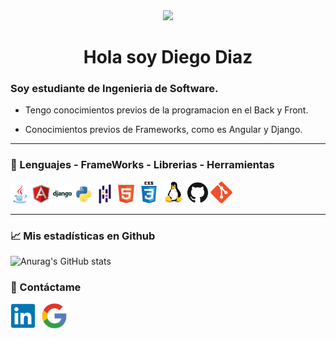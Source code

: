 <div align="center">
  <img src="https://media.giphy.com/media/qgQUggAC3Pfv687qPC/giphy.gif" width="235">
  <h1>Hola soy Diego Diaz</h1>
</div>

### Soy estudiante de Ingenieria de Software.

- Tengo conocimientos previos de la programacion en el Back y Front.

- Conocimientos previos de Frameworks, como es Angular y Django.
   
---

### 🔨 Lenguajes - FrameWorks - Librerias - Herramientas
<div>
  <img src="https://github.com/devicons/devicon/blob/master/icons/java/java-original.svg" title="HTML5" alt="HTML" width="30" height="30">
  <img src="https://github.com/devicons/devicon/blob/master/icons/angularjs/angularjs-original.svg" title="HTML5" alt="HTML" width="30" height="30">
  <img src="https://github.com/devicons/devicon/blob/master/icons/django/django-plain-wordmark.svg" title="HTML5" alt="HTML" width="30" height="30">
  <img src="https://github.com/devicons/devicon/blob/master/icons/python/python-original.svg" title="HTML5" alt="HTML" width="30" height="30">
  <img src="https://github.com/devicons/devicon/blob/master/icons/pandas/pandas-original.svg" title="HTML5" alt="HTML" width="30" height="30">
  <img src="https://github.com/devicons/devicon/blob/master/icons/html5/html5-original.svg" title="HTML5" alt="HTML" width="30" height="30">
  <img src="https://github.com/devicons/devicon/blob/master/icons/css3/css3-original-wordmark.svg" title="HTML5" alt="HTML" width="35" height="35">
  <img src="https://github.com/devicons/devicon/blob/master/icons/linux/linux-original.svg" title="HTML5" alt="HTML" width="35" height="35">
  <img src="https://github.com/devicons/devicon/blob/master/icons/github/github-original.svg" title="HTML5" alt="HTML" width="35" height="35">
  <img src="https://github.com/devicons/devicon/blob/master/icons/git/git-original.svg" title="HTML5" alt="HTML" width="35" height="35">
</div>
   
---
   
### 📈 Mis estadísticas en Github
  
  ![Anurag's GitHub stats](https://github-readme-stats.vercel.app/api?username=DiegoDiaz2003&show_icons=true&theme=radical)

  
### 📱 Contáctame

<div style="display: flex; align-items: center;">
  <a href="https://www.linkedin.com/in/diego-díaz-8257a5213/" target="_blank" style="margin-right: 10px;">
    <img src="https://github.com/devicons/devicon/blob/master/icons/linkedin/linkedin-original.svg" alt="LinkedIn" width="40" height="40">
  </a>
  <a href="mailto:diegoalejandrodiazramos@gmail.com">
    <img src="https://github.com/devicons/devicon/blob/master/icons/google/google-original.svg" alt="Correo electrónico" width="40" height="40">
  </a>
</div>
